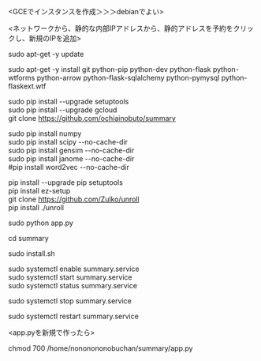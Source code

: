 <GCEでインスタンスを作成＞＞＞debianでよい>

<ネットワークから、静的な内部IPアドレスから、静的アドレスを予約をクリックし、新規のIPを追加>

sudo apt-get -y update

sudo apt-get -y install git python-pip python-dev python-flask python-wtforms python-arrow python-flask-sqlalchemy python-pymysql python-flaskext.wtf  

sudo pip install --upgrade setuptools  
sudo pip install --upgrade gcloud  
git clone https://github.com/ochiainobuto/summary  

sudo pip install numpy  
sudo pip install scipy --no-cache-dir  
sudo pip install gensim --no-cache-dir  
sudo pip install janome --no-cache-dir  
#pip install word2vec --no-cache-dir  

pip install --upgrade pip setuptools  
pip install ez-setup  
git clone https://github.com/Zulko/unroll  
pip install ./unroll  

>>>>>>>>>>>>>>>>>>>>>>>>>  
sudo python app.py  
>>>>>>>>>>>>>>>>>>>>>>>>>  

cd summary 

sudo install.sh  

sudo systemctl enable summary.service  
sudo systemctl start summary.service  
sudo systemctl status summary.service  

sudo systemctl stop summary.service

sudo systemctl restart summary.service

<app.pyを新規で作ったら>

chmod 700 /home/nononononobuchan/summary/app.py
